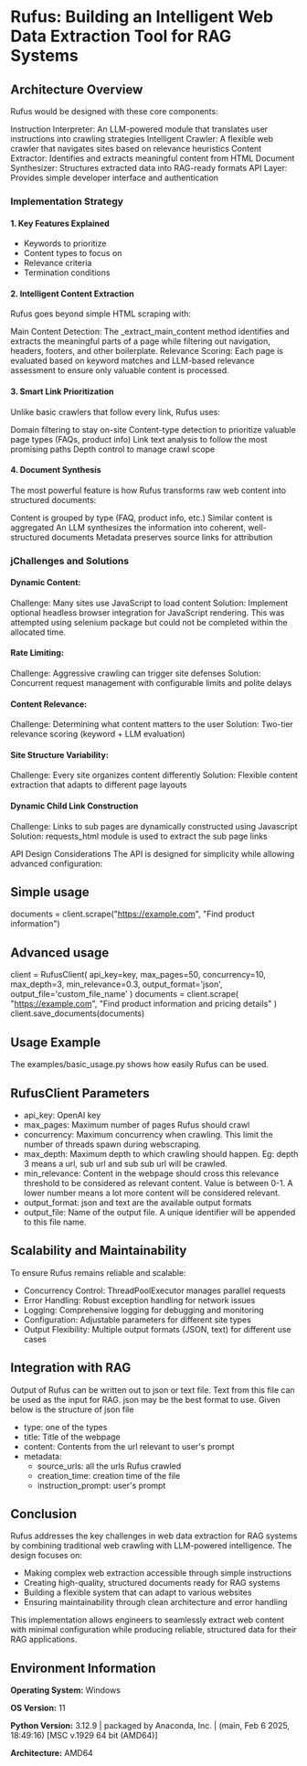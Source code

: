 # Rufus: Building an Intelligent Web Data Extraction Tool for RAG Systems

## Architecture Overview
Rufus would be designed with these core components:

Instruction Interpreter: An LLM-powered module that translates user instructions into crawling strategies
Intelligent Crawler: A flexible web crawler that navigates sites based on relevance heuristics
Content Extractor: Identifies and extracts meaningful content from HTML
Document Synthesizer: Structures extracted data into RAG-ready formats
API Layer: Provides simple developer interface and authentication

### Implementation Strategy

#### 1. Key Features Explained

- Keywords to prioritize
- Content types to focus on
- Relevance criteria
- Termination conditions

#### 2. Intelligent Content Extraction
Rufus goes beyond simple HTML scraping with:

Main Content Detection: The _extract_main_content method identifies and extracts the meaningful parts of a page while filtering out navigation, headers, footers, and other boilerplate.
Relevance Scoring: Each page is evaluated based on keyword matches and LLM-based relevance assessment to ensure only valuable content is processed.

#### 3. Smart Link Prioritization
Unlike basic crawlers that follow every link, Rufus uses:

Domain filtering to stay on-site
Content-type detection to prioritize valuable page types (FAQs, product info)
Link text analysis to follow the most promising paths
Depth control to manage crawl scope

#### 4. Document Synthesis
The most powerful feature is how Rufus transforms raw web content into structured documents:

Content is grouped by type (FAQ, product info, etc.)
Similar content is aggregated
An LLM synthesizes the information into coherent, well-structured documents
Metadata preserves source links for attribution

### jChallenges and Solutions

#### Dynamic Content:

Challenge: Many sites use JavaScript to load content
Solution: Implement optional headless browser integration for JavaScript rendering. This was attempted using selenium package but could not be completed within the allocated time.


#### Rate Limiting:

Challenge: Aggressive crawling can trigger site defenses
Solution: Concurrent request management with configurable limits and polite delays


#### Content Relevance:

Challenge: Determining what content matters to the user
Solution: Two-tier relevance scoring (keyword + LLM evaluation)


#### Site Structure Variability:

Challenge: Every site organizes content differently
Solution: Flexible content extraction that adapts to different page layouts

#### Dynamic Child Link Construction

Challenge: Links to sub pages are dynamically constructed using Javascript
Solution: requests_html module is used to extract the sub page links

API Design Considerations
The API is designed for simplicity while allowing advanced configuration:

## Simple usage
documents = client.scrape("https://example.com", "Find product information")

## Advanced usage
client = RufusClient(
    api_key=key,
    max_pages=50,
    concurrency=10,
    max_depth=3,
    min_relevance=0.3,
    output_format='json',
    output_file='custom_file_name'
)
documents = client.scrape(
    "https://example.com",
    "Find product information and pricing details"
)
client.save_documents(documents)

## Usage Example
The examples/basic_usage.py shows how easily Rufus can be used.

## RufusClient Parameters

- api_key: OpenAI key
- max_pages: Maximum number of pages Rufus should crawl
- concurrency: Maximum concurrency when crawling. This limit the number of threads spawn during webscraping.
- max_depth: Maximum depth to which crawling should happen. Eg: depth 3 means a url, sub url and sub sub url will be crawled.
- min_relevance: Content in the webpage should cross this relevance threshold to be considered as relevant content. Value is between 0-1. A lower number means a lot more content will be considered relevant.
- output_format: json and text are the available output formats
- output_file: Name of the output file. A unique identifier will be appended to this file name.

## Scalability and Maintainability
To ensure Rufus remains reliable and scalable:

- Concurrency Control: ThreadPoolExecutor manages parallel requests
- Error Handling: Robust exception handling for network issues
- Logging: Comprehensive logging for debugging and monitoring
- Configuration: Adjustable parameters for different site types
- Output Flexibility: Multiple output formats (JSON, text) for different use cases

## Integration with RAG

Output of Rufus can be written out to json or text file. Text from this file can be used as the input for RAG. json may be the best format to use. Given below is the structure of json file

- type: one of the types
- title: Title of the webpage
- content: Contents from the url relevant to user's prompt
- metadata:
    - source_urls: all the urls Rufus crawled
    - creation_time: creation time of the file
    - instruction_prompt: user's prompt

## Conclusion
Rufus addresses the key challenges in web data extraction for RAG systems by combining traditional web crawling with LLM-powered intelligence. The design focuses on:

- Making complex web extraction accessible through simple instructions
- Creating high-quality, structured documents ready for RAG systems
- Building a flexible system that can adapt to various websites
- Ensuring maintainability through clean architecture and error handling

This implementation allows engineers to seamlessly extract web content with minimal configuration while producing reliable, structured data for their RAG applications.

## Environment Information

**Operating System:**
Windows

**OS Version:**
11

**Python Version:**
3.12.9 | packaged by Anaconda, Inc. | (main, Feb  6 2025, 18:49:16) [MSC v.1929 64 bit (AMD64)]

**Architecture:**
AMD64

